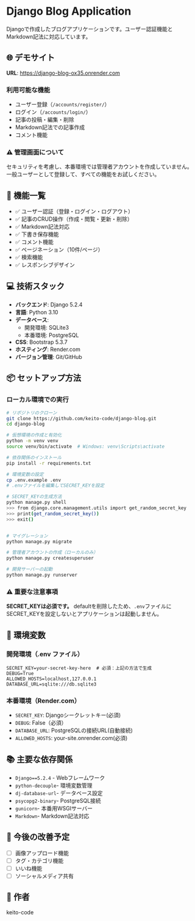 # Django Blog Application

Djangoで作成したブログアプリケーションです。ユーザー認証機能とMarkdown記法に対応しています。

## 🌐 デモサイト

**URL**: https://django-blog-ox35.onrender.com

### 利用可能な機能
- ユーザー登録（`/accounts/register/`）
- ログイン（`/accounts/login/`）
- 記事の投稿・編集・削除
- Markdown記法での記事作成
- コメント機能

### ⚠️ 管理画面について
セキュリティを考慮し、本番環境では管理者アカウントを作成していません。
一般ユーザーとして登録して、すべての機能をお試しください。

## 🚀 機能一覧

- ✅ ユーザー認証（登録・ログイン・ログアウト）
- ✅ 記事のCRUD操作（作成・閲覧・更新・削除）
- ✅ Markdown記法対応
- ✅ 下書き保存機能
- ✅ コメント機能
- ✅ ページネーション（10件/ページ）
- ✅ 検索機能
- ✅ レスポンシブデザイン

## 💻 技術スタック

- **バックエンド**: Django 5.2.4
- **言語**: Python 3.10
- **データベース**: 
  - 開発環境: SQLite3
  - 本番環境: PostgreSQL
- **CSS**: Bootstrap 5.3.7
- **ホスティング**: Render.com
- **バージョン管理**: Git/GitHub

## 📦 セットアップ方法

### ローカル環境での実行

```bash
# リポジトリのクローン
git clone https://github.com/keito-code/django-blog.git
cd django-blog

# 仮想環境の作成と有効化
python -m venv venv
source venv/bin/activate  # Windows: venv\Scripts\activate

# 依存関係のインストール
pip install -r requirements.txt

# 環境変数の設定
cp .env.example .env
# .envファイルを編集してSECRET_KEYを設定

# SECRET_KEYの生成方法
python manage.py shell
>>> from django.core.management.utils import get_random_secret_key
>>> print(get_random_secret_key())
>>> exit()


# マイグレーション
python manage.py migrate

# 管理者アカウントの作成（ローカルのみ）
python manage.py createsuperuser

# 開発サーバーの起動
python manage.py runserver
 ```
 
### ⚠️ 重要な注意事項
**SECRET_KEYは必須です。** defaultを削除したため、`.env`ファイルにSECRET_KEYを設定しないとアプリケーションは起動しません。


## 🔧 環境変数

### 開発環境（.env ファイル）
```env
SECRET_KEY=your-secret-key-here  # 必須：上記の方法で生成
DEBUG=True
ALLOWED_HOSTS=localhost,127.0.0.1
DATABASE_URL=sqlite:///db.sqlite3
```

### 本番環境（Render.com）

- `SECRET_KEY`: Djangoシークレットキー(必須)
- `DEBUG`: False（必須）
- `DATABASE_URL`: PostgreSQLの接続URL(自動接続)
- `ALLOWED_HOSTS`: your-site.onrender.com(必須)

## 📚 主要な依存関係
- `Django==5.2.4` - Webフレームワーク
- `python-decouple`- 環境変数管理
- `dj-database-url`- データベース設定
- `psycopg2-binary`- PostgreSQL接続
- `gunicorn`- 本番用WSGIサーバー
- `Markdown`- Markdown記法対応

## 📝 今後の改善予定

- [ ] 画像アップロード機能
- [ ] タグ・カテゴリ機能
- [ ] いいね機能
- [ ] ソーシャルメディア共有

## 👤 作者

keito-code